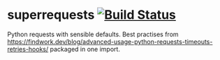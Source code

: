 # superrequests [![Build Status](https://ci.depode.com/api/badges/danihodovic/superrequests/status.svg)](https://ci.depode.com/danihodovic/superrequests)

Python requests with sensible defaults. Best practises from
https://findwork.dev/blog/advanced-usage-python-requests-timeouts-retries-hooks/ packaged in one
import.
